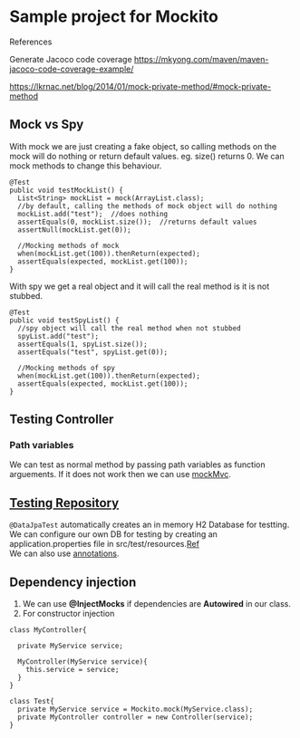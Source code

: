 # Sample project for Mockito

References

Generate Jacoco code coverage
https://mkyong.com/maven/maven-jacoco-code-coverage-example/

https://lkrnac.net/blog/2014/01/mock-private-method/#mock-private-method

## Mock vs Spy
With mock we are just creating a fake object, so calling methods on the mock will do nothing or return default values. eg. size() returns 0. We can mock methods to change this behaviour.</br>
```
@Test
public void testMockList() {
  List<String> mockList = mock(ArrayList.class);
  //by default, calling the methods of mock object will do nothing
  mockList.add("test");  //does nothing
  assertEquals(0, mockList.size());  //returns default values
  assertNull(mockList.get(0));
  
  //Mocking methods of mock
  when(mockList.get(100)).thenReturn(expected);
  assertEquals(expected, mockList.get(100));
}
```
With spy we get a real object and it will call the real method is it is not stubbed.
```
@Test
public void testSpyList() {
  //spy object will call the real method when not stubbed
  spyList.add("test");
  assertEquals(1, spyList.size());
  assertEquals("test", spyList.get(0));
  
  //Mocking methods of spy
  when(mockList.get(100)).thenReturn(expected);
  assertEquals(expected, mockList.get(100));
}
```

## Testing Controller
### Path variables
We can test as normal method by passing path variables as function arguements. If it does not work then we can use [mockMvc](https://gist.github.com/keesun/2373081).

## [Testing Repository](https://github.com/SaurabhPotdar/jpa-demo/tree/main/jpa-demo/src/test)
```@DataJpaTest``` automatically creates an in memory H2 Database for testting.</br>
We can configure our own DB for testing by creating an application.properties file in src/test/resources.[Ref](https://stackoverflow.com/questions/36649179/java-h2-in-memory-database-error-table-not-found)</br>
We can also use [annotations](https://stackoverflow.com/questions/61671173/problem-running-unit-test-under-datajpatest).

## Dependency injection
1. We can use **@InjectMocks** if dependencies are **Autowired** in our class.
2. For constructor injection
```
class MyController{
  
  private MyService service;
  
  MyController(MyService service){	
    this.service = service;
  }
}
```
```
class Test{
  private MyService service = Mockito.mock(MyService.class);
  private MyController controller = new Controller(service);
}
```
